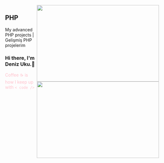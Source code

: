 <img src="https://media.giphy.com/media/ZVik7pBtu9dNS/source.gif" align="right" width="400" height="250">
<img src="https://media.giphy.com/media/fV0oSDsZ4UgdW/source.gif" align="right" width="400" height="250">



## PHP
My advanced PHP projects |  Gelişmiş PHP projelerim

### Hi there, I'm Deniz Uku.👋

<font color="pink">Coffee ☕ is how I keep up with `< code />` </font>








